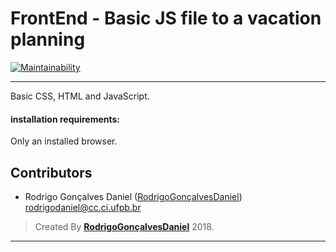 # FrontEnd - Basic JS file to  a vacation planning

[![Maintainability](https://api.codeclimate.com/v1/badges/2b00d280056a818227e5/maintainability)](https://codeclimate.com/github/rodrigogoncalves123/vacation-planner/maintainability)

---

<p>Basic CSS, HTML and JavaScript.</p>

#### installation requirements: 

Only an installed browser.

## Contributors

* Rodrigo Gonçalves Daniel ([RodrigoGonçalvesDaniel](https://github.com/rodrigogoncalves123/)) rodrigodaniel@cc.ci.ufpb.br

>Created By **[RodrigoGonçalvesDaniel](https://www.linkedin.com/in/rodrigo-gon%C3%A7alves-daniel-9a2736110/)** 2018.

---
